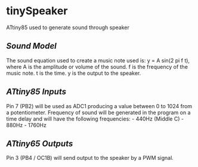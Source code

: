 # tinySpeaker
ATtiny85 used to generate sound through speaker

## *Sound Model*
The sound equation used to create a music note used is:
    y = A sin(2 pi f t), where
        A is the amplitude or volume of the sound.
        f is the frequency of the music note.
        t is the time.
        y is the output to the speaker.
        
## *ATtiny85 Inputs*
Pin 7 (PB2) will be used as ADC1 producing a value between 0 to 1024 from a potentiometer.
Frequency of sound will be generated in the program on a time delay and will have the following frequencies:
    - 440Hz (Middle C)
    - 880Hz
    - 1760Hz

## *ATtiny65 Outputs*
Pin 3 (PB4 / OC1B) will send output to the speaker by a PWM signal.
